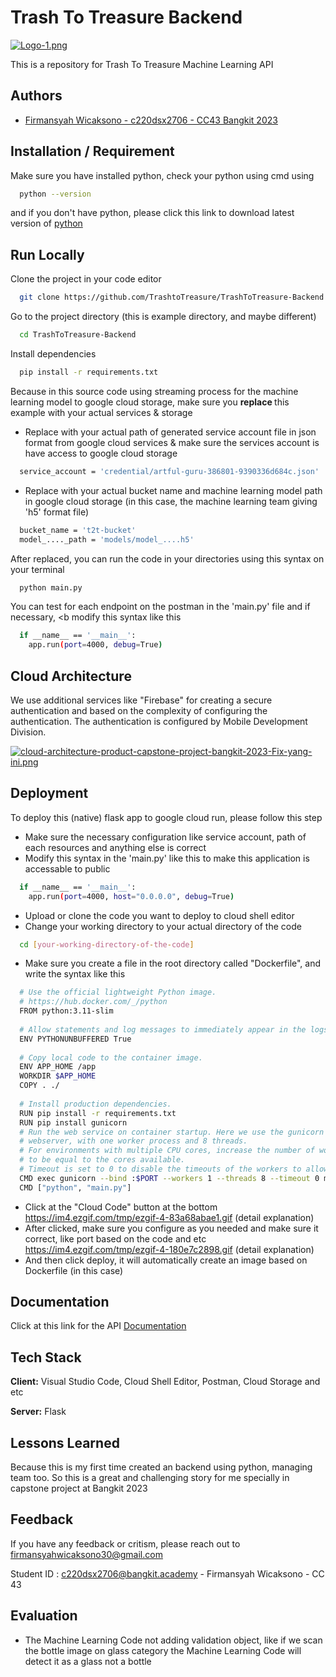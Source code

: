 
# Trash To Treasure Backend

[![Logo-1.png](https://i.postimg.cc/J4F84jSt/Logo-1.png)](https://postimg.cc/SJc3gYSp)

This is a repository for Trash To Treasure Machine Learning API


## Authors

- [Firmansyah Wicaksono - c220dsx2706 - CC43 Bangkit 2023](https://www.github.com/firmansyw30)


## Installation / Requirement

Make sure you have installed python, check your python using cmd using 

```bash
  python --version
```

and if you don't have python, please click this link to download latest version of [python](https://www.python.org/downloads/)

## Run Locally

Clone the project in your code editor

```bash
  git clone https://github.com/TrashtoTreasure/TrashToTreasure-Backend.git
```

Go to the project directory (this is example directory, and maybe different)

```bash
  cd TrashToTreasure-Backend
```

Install dependencies

```bash
  pip install -r requirements.txt
```

Because in this source code using streaming process for the machine learning model to google cloud storage, make sure you <b>replace </b> this example with your actual services & storage

- Replace with your actual path of generated service account file in json format from google cloud services & make sure the services account is have access to google cloud storage
```bash
  service_account = 'credential/artful-guru-386801-9390336d684c.json'
```
- Replace with your actual bucket name and machine learning model path in google cloud storage (in this case, the machine learning team giving 'h5' format file)
```bash
  bucket_name = 't2t-bucket'
  model_...._path = 'models/model_....h5'
```

After replaced, you can run the code in your directories using this syntax on your terminal
```bash
  python main.py
```
You can test for each endpoint on the postman in the 'main.py' file and if necessary, <b modify </b> this syntax like this
```bash
  if __name__ == '__main__':
    app.run(port=4000, debug=True)
```

## Cloud Architecture

We use additional services like "Firebase" for creating a secure authentication and based on the complexity of configuring the authentication. The authentication is configured by Mobile Development Division.

[![cloud-architecture-product-capstone-project-bangkit-2023-Fix-yang-ini.png](https://i.postimg.cc/fRsGb5Bz/cloud-architecture-product-capstone-project-bangkit-2023-Fix-yang-ini.png)](https://postimg.cc/bs6CCx7W)


## Deployment

To deploy this (native) flask app to google cloud run, please follow this step

- Make sure the necessary configuration like service account, path of each resources and anything else is correct
- Modify this syntax in the 'main.py' like this to make this application is accessable to public
```bash
  if __name__ == '__main__':
    app.run(port=4000, host="0.0.0.0", debug=True)
```
- Upload or clone the code you want to deploy to cloud shell editor
- Change your working directory to your actual directory of the code
```bash
  cd [your-working-directory-of-the-code]
```
- Make sure you create a file in the root directory called "Dockerfile", and write the syntax like this
```bash
  # Use the official lightweight Python image.
  # https://hub.docker.com/_/python
  FROM python:3.11-slim
  
  # Allow statements and log messages to immediately appear in the logs
  ENV PYTHONUNBUFFERED True
  
  # Copy local code to the container image.
  ENV APP_HOME /app
  WORKDIR $APP_HOME
  COPY . ./
  
  # Install production dependencies.
  RUN pip install -r requirements.txt
  RUN pip install gunicorn
  # Run the web service on container startup. Here we use the gunicorn
  # webserver, with one worker process and 8 threads.
  # For environments with multiple CPU cores, increase the number of workers
  # to be equal to the cores available.
  # Timeout is set to 0 to disable the timeouts of the workers to allow Cloud Run to handle instance scaling.
  CMD exec gunicorn --bind :$PORT --workers 1 --threads 8 --timeout 0 main:app
  CMD ["python", "main.py"]
```
- Click at the "Cloud Code" button at the bottom https://im4.ezgif.com/tmp/ezgif-4-83a68abae1.gif (detail explanation)
- After clicked, make sure you configure as you needed and make sure it correct, like port based on the code and etc https://im4.ezgif.com/tmp/ezgif-4-180e7c2898.gif (detail explanation)
- And then click deploy, it will automatically create an image based on Dockerfile (in this case)
## Documentation

Click at this link for the API [Documentation](https://documenter.getpostman.com/view/20981294/2s93sf1VrG)


## Tech Stack

**Client:** Visual Studio Code, Cloud Shell Editor, Postman, Cloud Storage and etc

**Server:** Flask


## Lessons Learned

Because this is my first time created an backend using python, managing team too. So this is a great and challenging story for me specially in capstone project at Bangkit 2023


## Feedback

If you have any feedback or critism, please reach out to firmansyahwicaksono30@gmail.com

Student ID : 
c220dsx2706@bangkit.academy - Firmansyah Wicaksono - CC 43

## Evaluation

- The Machine Learning Code not adding validation object, like if we scan the bottle image on glass category the Machine Learning Code will detect it as a glass not a bottle
